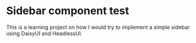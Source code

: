 # Sidebar component test

This is a learning project on how I would try to implement a simple sidebar using DaisyUI and HeadlessUI.
